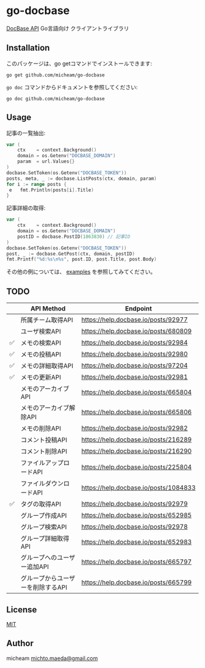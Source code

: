 # go-docbase

[DocBase API](https://help.docbase.io/groups/1472) Go言語向け クライアントライブラリ

## Installation

このパッケージは、go getコマンドでインストールできます:

```
go get github.com/micheam/go-docbase
```

`go doc` コマンドからドキュメントを参照してください:

```
go doc github.com/micheam/go-docbase
```

## Usage

記事の一覧抽出:

```go
var (
    ctx    = context.Background()
    domain = os.Getenv("DOCBASE_DOMAIN")
    param  = url.Values{}
)
docbase.SetToken(os.Getenv("DOCBASE_TOKEN"))
posts, meta, _ := docbase.ListPosts(ctx, domain, param)
for i := range posts {
 e   fmt.Println(posts[i].Title)
}
```

記事詳細の取得:

```go
var (
    ctx    = context.Background()
    domain = os.Getenv("DOCBASE_DOMAIN")
    postID = docbase.PostID(1863830) // 記事ID
)
docbase.SetToken(os.Getenv("DOCBASE_TOKEN"))
post, _ := docbase.GetPost(ctx, domain, postID)
fmt.Printf("%d:%s\n%s", post.ID, post.Title, post.Body)
```

その他の例については、 [examples](./examples/) を参照してみてください。

## TODO

|    | API Method                        | Endpoint                              |
|----|-----------------------------------|---------------------------------------|
|    | 所属チーム取得API                 | https://help.docbase.io/posts/92977   |
|    | ユーザ検索API                     | https://help.docbase.io/posts/680809  |
| ✅ | メモの検索API                     | https://help.docbase.io/posts/92984   |
| ✅ | メモの投稿API                     | https://help.docbase.io/posts/92980   |
| ✅ | メモの詳細取得API                 | https://help.docbase.io/posts/97204   |
| ✅ | メモの更新API                     | https://help.docbase.io/posts/92981   |
|    | メモのアーカイブAPI               | https://help.docbase.io/posts/665804  |
|    | メモのアーカイブ解除API           | https://help.docbase.io/posts/665806  |
|    | メモの削除API                     | https://help.docbase.io/posts/92982   |
|    | コメント投稿API                   | https://help.docbase.io/posts/216289  |
|    | コメント削除API                   | https://help.docbase.io/posts/216290  |
|    | ファイルアップロードAPI           | https://help.docbase.io/posts/225804  |
|    | ファイルダウンロードAPI           | https://help.docbase.io/posts/1084833 |
| ✅ | タグの取得API                     | https://help.docbase.io/posts/92979   |
|    | グループ作成API                   | https://help.docbase.io/posts/652985  |
|    | グループ検索API                   | https://help.docbase.io/posts/92978   |
|    | グループ詳細取得API               | https://help.docbase.io/posts/652983  |
|    | グループへのユーザー追加API       | https://help.docbase.io/posts/665797  |
|    | グループからユーザーを削除するAPI | https://help.docbase.io/posts/665799  |

## License
[MIT](./LICENSE)

## Author
micheam <michto.maeda@gmail.com>

